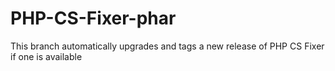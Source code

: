 # PHP-CS-Fixer-phar

This branch automatically upgrades and tags a new release of PHP CS Fixer if one is available
